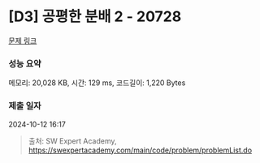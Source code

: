 # [D3] 공평한 분배 2 - 20728 

[문제 링크](https://swexpertacademy.com/main/code/problem/problemDetail.do?contestProbId=AY6cg0MKeVkDFAXt) 

### 성능 요약

메모리: 20,028 KB, 시간: 129 ms, 코드길이: 1,220 Bytes

### 제출 일자

2024-10-12 16:17



> 출처: SW Expert Academy, https://swexpertacademy.com/main/code/problem/problemList.do